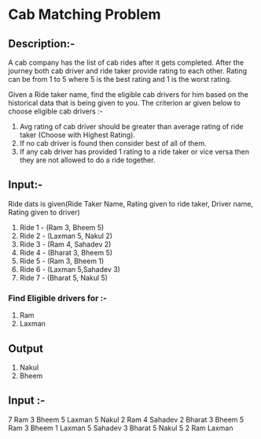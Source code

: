 # Cab Matching Problem

## Description:-
A cab company has the list of cab rides after it gets completed.
After the journey both cab driver and ride taker provide rating to 
each other. Rating can be from 1 to 5 where 5 is the best rating and
1 is the worst rating.

Given a Ride taker name, find the eligible cab drivers for him based
on the historical data that is being given to you. The criterion ar
given below to choose eligible cab drivers :-
    
1. Avg rating of cab driver should be greater than average rating of 
ride taker (Choose with Highest Rating).
2. If no cab driver is found then consider best of all of them.
3. If any cab driver has provided 1 rating to a ride taker or vice versa
then they are not allowed to do a ride together.
   
## Input:-
Ride dats is given(Ride Taker Name, Rating given to ride taker, Driver name, Rating given to driver)

1. Ride 1 - (Ram 3, Bheem 5)
2. Ride 2 - (Laxman 5, Nakul 2)
3. Ride 3 - (Ram 4, Sahadev 2)
4. Ride 4 - (Bharat 3, Bheem 5)
5. Ride 5 - (Ram 3, Bheem 1)
6. Ride 6 - (Laxman 5,Sahadev 3)
7. Ride 7 - (Bharat 5, Nakul 5)

### Find Eligible drivers for :-
1. Ram
2. Laxman

## Output 
1. Nakul
2. Bheem

## Input :- 
7
Ram 3 Bheem 5
Laxman 5 Nakul 2
Ram 4 Sahadev 2
Bharat 3 Bheem 5
Ram 3 Bheem 1
Laxman 5 Sahadev 3
Bharat 5 Nakul 5
2
Ram
Laxman


    